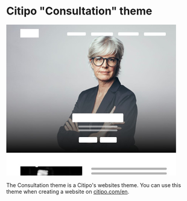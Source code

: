 # Citipo "Consultation" theme

![Thumbnail](thumbnail.jpg)

The Consultation theme is a Citipo's websites theme. You can use this theme when creating a website on 
[citipo.com/en](https://citipo.com/en).
